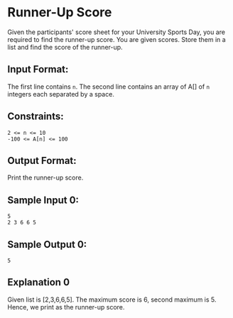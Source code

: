 # Runner-Up Score

Given the participants' score sheet for your University Sports Day,
you are required to find the runner-up score. You are given scores. 
Store them in a list and find the score of the runner-up.

## Input Format:

The first line contains `n`. The second line contains an array of A[] of `n`
integers each separated by a space.

## Constraints:

    2 <= n <= 10
    -100 <= A[n] <= 100

## Output Format:

Print the runner-up score.

## Sample Input 0:

    5
    2 3 6 6 5

## Sample Output 0:

    5

## Explanation 0

Given list is [2,3,6,6,5]. The maximum score is 6, second maximum is 5.
Hence, we print as the runner-up score. 